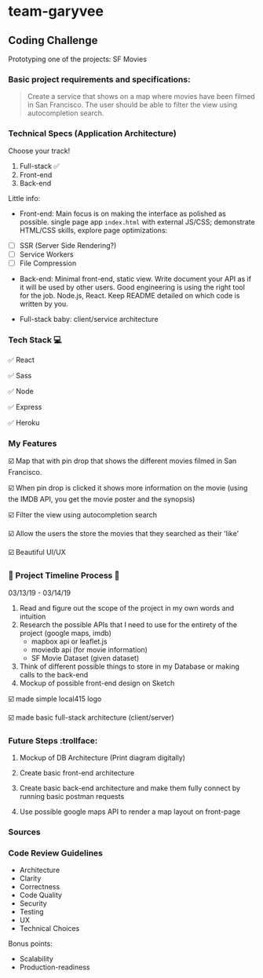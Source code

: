 # team-garyvee

## Coding Challenge

Prototyping one of the projects: SF Movies

### Basic project requirements and specifications:

> Create a service that shows on a map where movies have been filmed in San Francisco. The user should be able to filter the view using autocompletion search.

### Technical Specs (Application Architecture)

Choose your track!

1. Full-stack :white_check_mark:
2. Front-end
3. Back-end

Little info:

- Front-end: Main focus is on making the interface as polished as possible. single page app `index.html` with external JS/CSS; demonstrate HTML/CSS skills, explore page optimizations:
- [ ] SSR (Server Side Rendering?)
- [ ] Service Workers
- [ ] File Compression

- Back-end: Minimal front-end, static view. Write document your API as if it will be used by other users. Good engineering is using the right tool for the job. Node.js, React. Keep README detailed on which code is written by you.

- Full-stack baby: client/service architecture

### Tech Stack :computer:

:white_check_mark: React

:white_check_mark: Sass

:white_check_mark: Node

:white_check_mark: Express

:white_check_mark: Heroku

### My Features

:ballot_box_with_check: Map that with pin drop that shows the different movies filmed in San Francisco.

:ballot_box_with_check: When pin drop is clicked it shows more information on the movie (using the IMDB API, you get the movie poster and the synopsis)

:ballot_box_with_check: Filter the view using autocompletion search

:ballot_box_with_check: Allow the users the store the movies that they searched as their 'like'

:ballot_box_with_check: Beautiful UI/UX

### :triangular_flag_on_post: Project Timeline Process :triangular_flag_on_post:

03/13/19 - 03/14/19

1. Read and figure out the scope of the project in my own words and intuition
2. Research the possible APIs that I need to use for the entirety of the project (google maps, imdb)
   - mapbox api or leaflet.js
   - moviedb api (for movie information)
   - SF Movie Dataset (given dataset)
3. Think of different possible things to store in my Database or making calls to the back-end
4. Mockup of possible front-end design on Sketch

:ballot_box_with_check: made simple local415 logo

:ballot_box_with_check: made basic full-stack architecture (client/server)

### Future Steps :trollface:

1. Mockup of DB Architecture (Print diagram digitally)
2. Create basic front-end architecture
3. Create basic back-end architecture and make them fully connect by running basic postman requests

4. Use possible google maps API to render a map layout on front-page

### Sources

### Code Review Guidelines

- Architecture
- Clarity
- Correctness
- Code Quality
- Security
- Testing
- UX
- Technical Choices

Bonus points:

- Scalability
- Production-readiness
